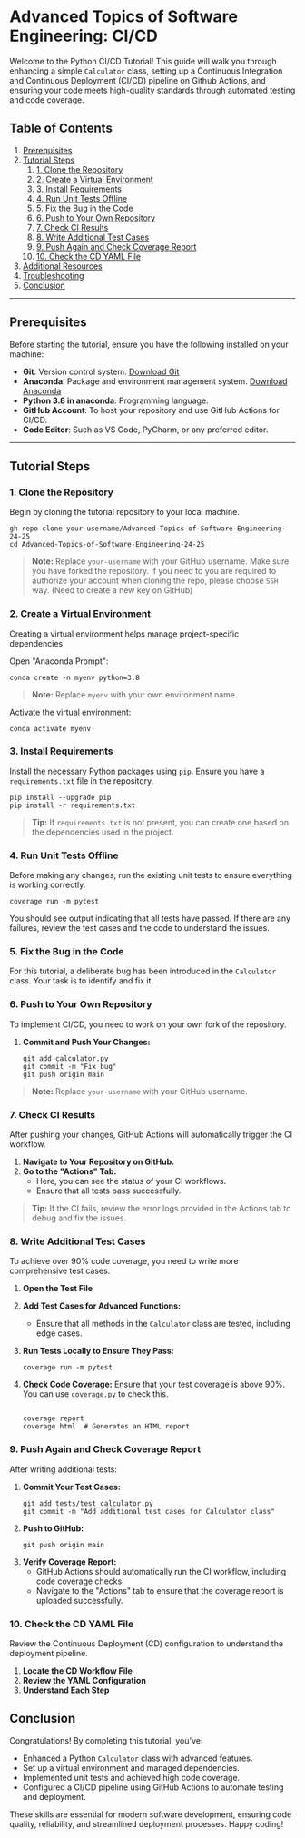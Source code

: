 # Advanced Topics of Software Engineering: CI/CD

Welcome to the Python CI/CD Tutorial! This guide will walk you through enhancing a simple `Calculator` class, setting up a Continuous Integration and Continuous Deployment (CI/CD) pipeline on Github Actions, and ensuring your code meets high-quality standards through automated testing and code coverage.

## Table of Contents

1. [Prerequisites](#prerequisites)
2. [Tutorial Steps](#tutorial-steps)
   1. [1. Clone the Repository](#1-clone-the-repository)
   2. [2. Create a Virtual Environment](#2-create-a-virtual-environment)
   3. [3. Install Requirements](#3-install-requirements)
   4. [4. Run Unit Tests Offline](#4-run-unit-tests-offline)
   5. [5. Fix the Bug in the Code](#5-fix-the-bug-in-the-code)
   6. [6. Push to Your Own Repository](#6-push-to-your-own-repository)
   7. [7. Check CI Results](#7-check-ci-results)
   8. [8. Write Additional Test Cases](#8-write-additional-test-cases)
   9. [9. Push Again and Check Coverage Report](#9-push-again-and-check-coverage-report)
   10. [10. Check the CD YAML File](#10-check-the-cd-yaml-file)
3. [Additional Resources](#additional-resources)
4. [Troubleshooting](#troubleshooting)
5. [Conclusion](#conclusion)

---

## Prerequisites

Before starting the tutorial, ensure you have the following installed on your machine:

* **Git**: Version control system. [Download Git](https://git-scm.com/downloads)
* **Anaconda**: Package and environment management system. [Download Anaconda](https://www.anaconda.com/download)
* **Python 3.8 in anaconda**: Programming language.
* **GitHub Account**: To host your repository and use GitHub Actions for CI/CD.
* **Code Editor**: Such as VS Code, PyCharm, or any preferred editor.

---

## Tutorial Steps

### 1. Clone the Repository

Begin by cloning the tutorial repository to your local machine.

<pre class="!overflow-visible"><div class="dark bg-gray-950 contain-inline-size rounded-md border-[0.5px] border-token-border-medium relative"><div class="overflow-y-auto p-4" dir="ltr"><code class="!whitespace-pre hljs language-bash">gh repo clone your-username/Advanced-Topics-of-Software-Engineering-24-25
cd Advanced-Topics-of-Software-Engineering-24-25
</code></div></div></pre>

> **Note:** Replace `your-username` with your GitHub username. Make sure you have forked the repository.
> if you need to you are required to authorize your account when cloning the repo, please choose `SSH` way. (Need to create a new key on GitHub)

### 2. Create a Virtual Environment

Creating a virtual environment helps manage project-specific dependencies. 

Open "Anaconda Prompt":

<pre class="!overflow-visible"><div class="dark bg-gray-950 contain-inline-size rounded-md border-[0.5px] border-token-border-medium relative"><div class="overflow-y-auto p-4" dir="ltr"><code class="!whitespace-pre hljs language-bash">conda create -n myenv python=3.8
</code></div></div></pre>

> **Note:** Replace `myenv` with your own environment name.


Activate the virtual environment:

<pre class="!overflow-visible"><div class="dark bg-gray-950 contain-inline-size rounded-md border-[0.5px] border-token-border-medium relative"><div class="overflow-y-auto p-4" dir="ltr"><code class="!whitespace-pre hljs language-bash">conda activate myenv
</code></div></div></pre>

### 3. Install Requirements

Install the necessary Python packages using `pip`. Ensure you have a `requirements.txt` file in the repository.

<pre class="!overflow-visible"><div class="dark bg-gray-950 contain-inline-size rounded-md border-[0.5px] border-token-border-medium relative"><div class="overflow-y-auto p-4" dir="ltr"><code class="!whitespace-pre hljs language-bash">pip install --upgrade pip
pip install -r requirements.txt
</code></div></div></pre>

> **Tip:** If `requirements.txt` is not present, you can create one based on the dependencies used in the project.

### 4. Run Unit Tests Offline

Before making any changes, run the existing unit tests to ensure everything is working correctly.

<pre class="!overflow-visible"><div class="dark bg-gray-950 contain-inline-size rounded-md border-[0.5px] border-token-border-medium relative"><div class="overflow-y-auto p-4" dir="ltr"><code class="!whitespace-pre hljs language-bash">coverage run -m pytest
</code></div></div></pre>

You should see output indicating that all tests have passed. If there are any failures, review the test cases and the code to understand the issues.

### 5. Fix the Bug in the Code

For this tutorial, a deliberate bug has been introduced in the `Calculator` class. Your task is to identify and fix it.

### 6. Push to Your Own Repository

To implement CI/CD, you need to work on your own fork of the repository.

1. **Commit and Push Your Changes:**
   <pre class="!overflow-visible"><div class="dark bg-gray-950 contain-inline-size rounded-md border-[0.5px] border-token-border-medium relative"><div class="overflow-y-auto p-4" dir="ltr"><code class="!whitespace-pre hljs language-bash">git add calculator.py
   git commit -m "Fix bug"
   git push origin main
   </code></div></div></pre>

> **Note:** Replace `your-username` with your GitHub username.

### 7. Check CI Results

After pushing your changes, GitHub Actions will automatically trigger the CI workflow.

1. **Navigate to Your Repository on GitHub.**
2. **Go to the "Actions" Tab:**
   * Here, you can see the status of your CI workflows.
   * Ensure that all tests pass successfully.

> **Tip:** If the CI fails, review the error logs provided in the Actions tab to debug and fix the issues.

### 8. Write Additional Test Cases

To achieve over 90% code coverage, you need to write more comprehensive test cases.

1. **Open the Test File**
2. **Add Test Cases for Advanced Functions:**

   * Ensure that all methods in the `Calculator` class are tested, including edge cases.
3. **Run Tests Locally to Ensure They Pass:**

   <pre class="!overflow-visible"><div class="dark bg-gray-950 contain-inline-size rounded-md border-[0.5px] border-token-border-medium relative"><div class="overflow-y-auto p-4" dir="ltr"><code class="!whitespace-pre hljs language-bash">coverage run -m pytest
   </code></div></div></pre>
4. **Check Code Coverage:**
   Ensure that your test coverage is above 90%. You can use `coverage.py` to check this.

   <pre class="!overflow-visible"><div class="dark bg-gray-950 contain-inline-size rounded-md border-[0.5px] border-token-border-medium relative"><div class="overflow-y-auto p-4" dir="ltr"><code class="!whitespace-pre hljs language-bash">
   coverage report
   coverage html  # Generates an HTML report
   </code></div></div></pre>

### 9. Push Again and Check Coverage Report

After writing additional tests:

1. **Commit Your Test Cases:**
   <pre class="!overflow-visible"><div class="dark bg-gray-950 contain-inline-size rounded-md border-[0.5px] border-token-border-medium relative"><div class="overflow-y-auto p-4" dir="ltr"><code class="!whitespace-pre hljs language-bash">git add tests/test_calculator.py
   git commit -m "Add additional test cases for Calculator class"
   </code></div></div></pre>
2. **Push to GitHub:**
   <pre class="!overflow-visible"><div class="dark bg-gray-950 contain-inline-size rounded-md border-[0.5px] border-token-border-medium relative"><div class="overflow-y-auto p-4" dir="ltr"><code class="!whitespace-pre hljs language-bash">git push origin main
   </code></div></div></pre>
3. **Verify Coverage Report:**
   * GitHub Actions should automatically run the CI workflow, including code coverage checks.
   * Navigate to the "Actions" tab to ensure that the coverage report is uploaded successfully.

### 10. Check the CD YAML File

Review the Continuous Deployment (CD) configuration to understand the deployment pipeline.

1. **Locate the CD Workflow File**
2. **Review the YAML Configuration**
3. **Understand Each Step**

## Conclusion

Congratulations! By completing this tutorial, you've:

* Enhanced a Python `Calculator` class with advanced features.
* Set up a virtual environment and managed dependencies.
* Implemented unit tests and achieved high code coverage.
* Configured a CI/CD pipeline using GitHub Actions to automate testing and deployment.

These skills are essential for modern software development, ensuring code quality, reliability, and streamlined deployment processes. Happy coding!
